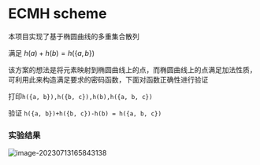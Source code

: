 # ECMH scheme

本项目实现了基于椭圆曲线的多重集合散列

满足 $h(a)+h(b)=h(\{a,b\})$

该方案的想法是将元素映射到椭圆曲线上的点，而椭圆曲线上的点满足加法性质，可利用此来构造满足要求的密码函数，下面对函数正确性进行验证

打印`h({a, b}),h({b, c}),h(b),h({a, b, c})`

验证 `h({a, b})+h({b, c})-h(b) = h({a, b, c})`

### 实验结果

![image-20230713165843138](https://oyrd-1313391192.cos.ap-nanjing.myqcloud.com/images/image-20230713165843138.png)
